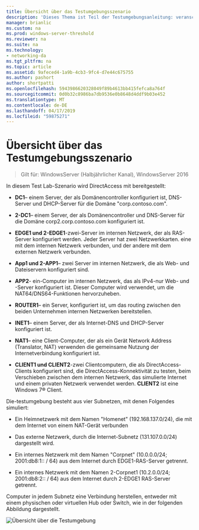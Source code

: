 ```yaml
---
title: Übersicht über das Testumgebungsszenario
description: 'Dieses Thema ist Teil der Testumgebungsanleitung: veranschaulichen von DirectAccess Multisite-Bereitstellung für Windows Server 2016'
manager: brianlic
ms.custom: na
ms.prod: windows-server-threshold
ms.reviewer: na
ms.suite: na
ms.technology:
- networking-da
ms.tgt_pltfrm: na
ms.topic: article
ms.assetid: 9afeced4-1a9b-4cb3-9fc4-d7e44c675755
ms.author: pashort
author: shortpatti
ms.openlocfilehash: 5943986620328049f89b4613bb415fefca8a764f
ms.sourcegitcommit: 0d0b32c8986ba7db9536e0b8648d4ddf9b03e452
ms.translationtype: MT
ms.contentlocale: de-DE
ms.lasthandoff: 04/17/2019
ms.locfileid: "59875271"
---
```

# <a name="overview-of-the-test-lab-scenario"></a>Übersicht über das Testumgebungsszenario

>Gilt für: WindowsServer (Halbjährlicher Kanal), WindowsServer 2016

In diesem Test Lab-Szenario wird DirectAccess mit bereitgestellt:  
  
-   **DC1**– einem Server, der als Domänencontroller konfiguriert ist, DNS-Server und DHCP-Server für die Domäne "corp.contoso.com".  
  
-   **2-DC1**– einem Server, der als Domänencontroller und DNS-Server für die Domäne corp2.corp.contoso.com konfiguriert ist.  
  
-   **EDGE1 und 2-EDGE1**-zwei-Server im internen Netzwerk, der als RAS-Server konfiguriert werden. Jeder Server hat zwei Netzwerkkarten. eine mit dem internen Netzwerk verbunden, und der andere mit dem externen Netzwerk verbunden.  
  
-   **App1 und 2-APP1**– zwei Server im internen Netzwerk, die als Web- und Dateiservern konfiguriert sind.  
  
-   **APP2**- ein-Computer im internen Netzwerk, das als IPv4-nur Web- und -Server konfiguriert ist. Dieser Computer wird verwendet, um die NAT64/DNS64-Funktionen hervorzuheben.  
  
-   **ROUTER1**– ein Server, konfiguriert ist, um das routing zwischen den beiden Unternehmen internen Netzwerken bereitstellen.  
  
-   **INET1**– einem Server, der als Internet-DNS und DHCP-Server konfiguriert ist.  
  
-   **NAT1**– eine Client-Computer, der als ein Gerät Network Address (Translator, NAT) verwenden die gemeinsame Nutzung der Internetverbindung konfiguriert ist.  
  
-   **CLIENT1 und CLIENT2**-zwei Clientcomputern, die als DirectAccess-Clients konfiguriert sind, die DirectAccess-Konnektivität zu testen, beim Verschieben zwischen dem internen Netzwerk, das simulierte Internet und einem privaten Netzwerk verwendet werden. **CLIENT2** ist eine Windows 7&reg; Client.  
  
Die-testumgebung besteht aus vier Subnetzen, mit denen Folgendes simuliert:  
  
-   Ein Heimnetzwerk mit dem Namen "Homenet" (192.168.137.0/24), die mit dem Internet von einem NAT-Gerät verbunden  
  
-   Das externe Netzwerk, durch die Internet-Subnetz (131.107.0.0/24) dargestellt wird.  
  
-   Ein internes Netzwerk mit dem Namen "Corpnet" (10.0.0.0/24; 2001:db8:1:: / 64) aus dem Internet durch EDGE1-RAS-Server getrennt.  
  
-   Ein internes Netzwerk mit dem Namen 2-Corpnet1 (10.2.0.0/24; 2001:db8:2:: / 64) aus dem Internet durch 2-EDGE1 RAS-Server getrennt.  
  
Computer in jedem Subnetz eine Verbindung herstellen, entweder mit einem physischen oder virtuellen Hub oder Switch, wie in der folgenden Abbildung dargestellt.  
  
![Übersicht über die Testumgebung](../../../media/Overview-of-the-Test-Lab-Scenario_4/TLG_DA_Multisite.png)  
  


